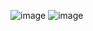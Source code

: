 
![image](https://user-images.githubusercontent.com/62322223/215471813-4f76a16c-32b1-4d08-953f-6ff2ebd01aaa.png)
![image](https://user-images.githubusercontent.com/62322223/215471867-fc4faf12-a681-4b91-b9f5-36012cfbc56d.png)
